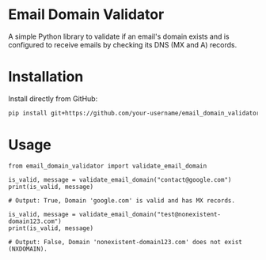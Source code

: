 # Email Domain Validator

A simple Python library to validate if an email's domain exists and is configured to receive emails by checking its DNS (MX and A) records.

# Installation

Install directly from GitHub:
```bash
pip install git+https://github.com/your-username/email_domain_validator_project.git
```
# Usage
```
from email_domain_validator import validate_email_domain

is_valid, message = validate_email_domain("contact@google.com")
print(is_valid, message)

# Output: True, Domain 'google.com' is valid and has MX records.

is_valid, message = validate_email_domain("test@nonexistent-domain123.com")
print(is_valid, message)

# Output: False, Domain 'nonexistent-domain123.com' does not exist (NXDOMAIN).
```